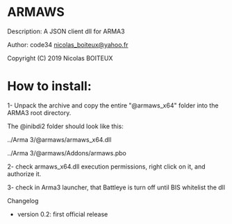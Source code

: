 # ARMAWS

Description: A JSON client dll for ARMA3

Author:  code34 nicolas_boiteux@yahoo.fr

Copyright (C) 2019 Nicolas BOITEUX 

# How to install:

1- Unpack the archive and copy the entire "@armaws_x64" folder into the ARMA3 root directory.

The @inibdi2 folder should look like this:

../Arma 3/@armaws/armaws_x64.dll

../Arma 3/@armaws/Addons/armaws.pbo

2- check armaws_x64.dll execution permissions, right click on it, and authorize it.

3- check in Arma3 launcher, that Battleye is turn off until BIS whitelist the dll

Changelog

- version 0.2: first official release